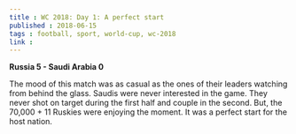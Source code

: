 ```yaml
---
title : WC 2018: Day 1: A perfect start
published : 2018-06-15
tags : football, sport, world-cup, wc-2018
link :
---
```


**Russia 5 - Saudi Arabia 0**

The mood of this match was as casual as the ones of their leaders watching from behind the glass. Saudis were never interested in the game. They never shot on target during the first half and couple in the second. But, the 70,000 + 11 Ruskies were enjoying the moment. It was a perfect start for the host nation.
